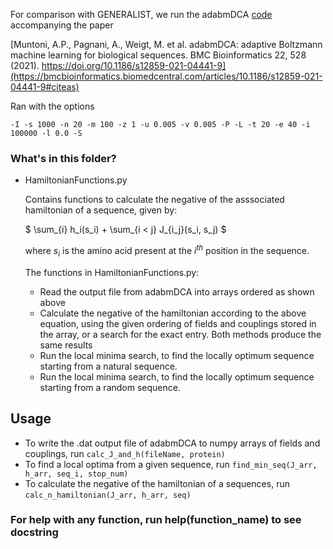 For comparison with GENERALIST, we run the adabmDCA [code](https://github.com/anna-pa-m/adabmDCA) accompanying the paper 

[Muntoni, A.P., Pagnani, A., Weigt, M. et al. adabmDCA: adaptive Boltzmann machine learning for biological sequences. BMC Bioinformatics 22, 528 (2021). https://doi.org/10.1186/s12859-021-04441-9](https://bmcbioinformatics.biomedcentral.com/articles/10.1186/s12859-021-04441-9#citeas)

Ran with the options
```
-I -s 1000 -n 20 -m 100 -z 1 -u 0.005 -v 0.005 -P -L -t 20 -e 40 -i 100000 -l 0.0 -S
```

### What's in this folder?

- HamiltonianFunctions.py

    Contains functions to calculate the negative of the asssociated hamiltonian of a sequence, given by: 

    $ \sum_{i} h_i(s_i) + \sum_{i < j} J_{i_j}(s_i, s_j) $
    
    where $s_i$ is the amino acid present at the $i^{th}$ position in the sequence. 

    The functions in HamiltonianFunctions.py:
    - Read the output file from adabmDCA into arrays ordered as shown above
    - Calculate the negative of the hamiltonian according to the above equation, using the given ordering of fields and couplings stored in the array, or a search for the exact entry. Both methods produce the same results
    - Run the local minima search, to find the locally optimum sequence starting from a natural sequence. 
    - Run the local minima search, to find the locally optimum sequence starting from a random sequence. 

## Usage
- To write the .dat output file of adabmDCA to numpy arrays of fields and couplings, run 
    ``` calc_J_and_h(fileName, protein) ```
- To find a local optima from a given sequence, run
    ``` find_min_seq(J_arr, h_arr, seq_i, stop_num) ```
- To calculate the negative of the hamiltonian of a sequences, run
    ``` calc_n_hamiltonian(J_arr, h_arr, seq) ``` 
### For help with any function, run help(function_name) to see docstring
